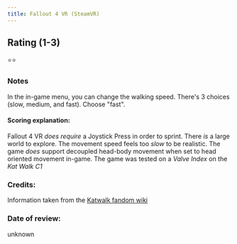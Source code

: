 ```yaml
---
title: Fallout 4 VR (SteamVR)
---
```


## Rating (1-3)
⭐⭐

### Notes
In the in-game menu, you can change the walking speed. There's 3 choices (slow, medium, and fast). Choose "fast". 

#### Scoring explanation:
Fallout 4 VR *does require* a Joystick Press in order to sprint.
There *is* a large world to explore.
The movement speed feels too *slow* to be realistic.
The game *does* support decoupled head-body movement when set to head oriented movement in-game.
The game was tested on a *Valve Index* on the *Kat Walk C1*

### Credits:
Information taken from the [Katwalk fandom wiki](https://katwalk.fandom.com/wiki/Game_Compatibility#Fallout_4_VR)

### Date of review:
unknown

